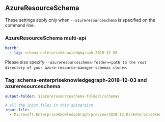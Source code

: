 ## AzureResourceSchema

These settings apply only when `--azureresourceschema` is specified on the command line.

### AzureResourceSchema multi-api

``` yaml $(azureresourceschema) && $(multiapi)
batch:
  - tag: schema-enterpriseknowledgegraph-2018-12-03

```

Please also specify `--azureresourceschema-folder=<path to the root directory of your azure-resource-manager-schemas clone>`.

### Tag: schema-enterpriseknowledgegraph-2018-12-03 and azureresourceschema

``` yaml $(tag) == 'schema-enterpriseknowledgegraph-2018-12-03' && $(azureresourceschema)
output-folder: $(azureresourceschema-folder)/schemas

# all the input files in this apiVersion
input-file:
  - Microsoft.EnterpriseKnowledgeGraph/preview/2018-12-03/EnterpriseKnowledgeGraphSwagger.json

```
